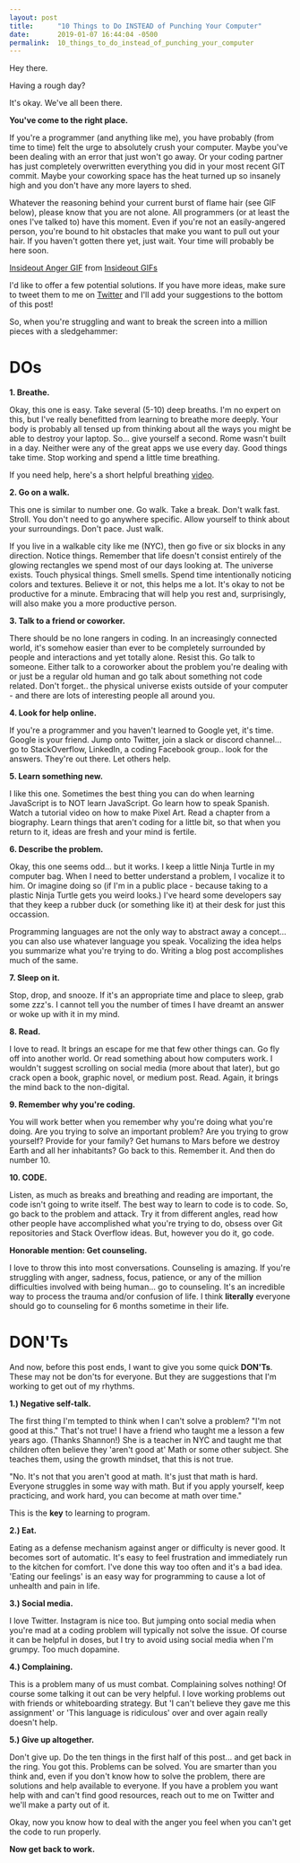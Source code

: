```yaml
---
layout: post
title:      "10 Things to Do INSTEAD of Punching Your Computer"
date:       2019-01-07 16:44:04 -0500
permalink:  10_things_to_do_instead_of_punching_your_computer
---
```



Hey there. 

Having a rough day? 

It's okay. We've all been there. 

**You've come to the right place.**


If you're a programmer (and anything like me), you have probably (from time to time) felt the urge to absolutely crush your computer. Maybe you've been dealing with an error that just won't go away. Or your coding partner has just completely overwritten everything you did in your most recent GIT commit. Maybe your coworking space has the heat turned up so insanely high and you don't have any more layers to shed. 

Whatever the reasoning behind your current burst of flame hair (see GIF below), please know that you are not alone. All programmers (or at least the ones I've talked to) have this moment. Even if you're not an easily-angered person, you're bound to hit obstacles that make you want to pull out your hair. If you haven't gotten there yet, just wait. Your time will probably be here soon.


<div class="tenor-gif-embed" data-postid="5268712" data-share-method="host" data-width="100%" data-aspect-ratio="1.8043478260869565"><a href="https://tenor.com/view/insideout-anger-inside-out-gif-5268712">Insideout Anger GIF</a> from <a href="https://tenor.com/search/insideout-gifs">Insideout GIFs</a></div><script type="text/javascript" async src="https://tenor.com/embed.js"></script>


I'd like to offer a few potential solutions. If you have more ideas, make sure to tweet them to me on [Twitter](http://www.twitter.com/wojo_nyc) and I'll add your suggestions to the bottom of this post! 


So, when you're struggling and want to break the screen into a million pieces with a sledgehammer: 


# DOs 


**1. Breathe.**

Okay, this one is easy. Take several (5-10) deep breaths. I'm no expert on this, but I've really benefitted from learning to breathe more deeply. Your body is probably all tensed up from thinking about all the ways you might be able to destroy your laptop. So... give yourself a second. Rome wasn't built in a day. Neither were any of the great apps we use every day. Good things take time. Stop working and spend a little time breathing.   

If you need help, here's a short helpful breathing [video](https://www.youtube.com/watch?v=SEfs5TJZ6Nk).



**2. Go on a walk.**

This one is similar to number one. Go walk. Take a break. Don't walk fast. Stroll. You don't need to go anywhere specific. Allow yourself to think about your surroundings. Don't pace. Just walk.

If you live in a walkable city like me (NYC), then go five or six blocks in any direction. Notice things. Remember that life doesn't consist entirely of the glowing rectangles we spend most of our days looking at. The universe exists. Touch physical things. Smell smells. Spend time intentionally noticing colors and textures. Believe it or not, this helps me a lot. It's okay to not be productive for a minute. Embracing that will help you rest and, surprisingly, will also make you a more productive person.  



**3. Talk to a friend or coworker.**

There should be no lone rangers in coding. In an increasingly connected world, it's somehow easier than ever to be completely surrounded by people and interactions and yet totally alone. Resist this. Go talk to someone. Either talk to a coroworker about the problem you're dealing with or just be a regular old human and go talk about something not code related. Don't forget.. the physical universe exists outside of your computer - and there are lots of interesting people all around you. 



**4. Look for help online.**

If you're a programmer and you haven't learned to Google yet, it's time. Google is your friend. Jump onto Twitter, join a slack or discord channel... go to StackOverflow, LinkedIn, a coding Facebook group.. look for the answers. They're out there.  Let others help. 


**5. Learn something new.**

I like this one. Sometimes the best thing you can do when learning JavaScript is to NOT learn JavaScript. Go learn how to speak Spanish. Watch a tutorial video on how to make Pixel Art. Read a chapter from a biography. Learn things that aren't coding for a little bit, so that when you return to it, ideas are fresh and your mind is fertile.


**6. Describe the problem.**

Okay, this one seems odd... but it works. I keep a little Ninja Turtle in my computer bag. When I need to better understand a problem, I vocalize it to him. Or imagine doing so (if I'm in a public place - because taking to a plastic Ninja Turtle gets you weird looks.) I've heard some developers say that they keep a rubber duck (or something like it) at their desk for just this occassion. 

Programming languages are not the only way to abstract away a concept... you can also use whatever language you speak. Vocalizing the idea helps you summarize what you're trying to do.  Writing a blog post accomplishes much of the same.


**7. Sleep on it.**

Stop, drop, and snooze. If it's an appropriate time and place to sleep, grab some zzz's. I cannot tell you the number of times I have dreamt an answer or woke up with it in my mind.


**8. Read.**


I love to read. It brings an escape for me that few other things can. Go fly off into another world. Or read something about how computers work. I wouldn't suggest scrolling on social media (more about that later), but go crack open a book, graphic novel, or medium post. Read. Again, it brings the mind back to the non-digital.


**9. Remember why you're coding.**

You will work better when you remember why you're doing what you're doing. Are you trying to solve an important problem? Are you trying to grow yourself? Provide for your family? Get humans to Mars before we destroy Earth and all her inhabitants? Go back to this. Remember it. And then do number 10. 


**10. CODE.**

Listen, as much as breaks and breathing and reading are important, the code isn't going to write itself. The best way to learn to code is to code. So, go back to the problem and attack. Try it from different angles, read how other people have accomplished what you're trying to do, obsess over Git repositories and Stack Overflow ideas. But, however you do it, go code. 




**Honorable mention: Get counseling.**

I love to throw this into most conversations. Counseling is amazing. If you're struggling with anger, sadness, focus, patience, or any of the million difficulties involved with being human... go to counseling. It's an incredible way to process the trauma and/or confusion of life. I think **literally** everyone should go to counseling for 6 months sometime in their life. 




# DON'Ts


And now, before this post ends, I want to give you some quick **DON'Ts**. These may not be don'ts for everyone. But they are suggestions that I'm working to get out of my rhythms. 


**1.)  Negative self-talk.**

The first thing I'm tempted to think when I can't solve a problem? "I'm not good at this." That's not true! I have a friend who taught me a lesson a few years ago. (Thanks Shannon!) She is a teacher in NYC and taught me that children often believe they 'aren't good at' Math or some other subject. She teaches them, using the growth mindset, that this is not true. 

"No. It's not that you aren't good at math. It's just that math is hard. Everyone struggles in some way with math. But if you apply yourself, keep practicing, and work hard, you can become at math over time."

This is the **key** to learning to program. 


**2.) Eat.**

Eating as a defense mechanism against anger or difficulty is never good. It becomes sort of automatic. It's easy to feel frustration and immediately run to the kitchen for comfort. I've done this way too often and it's a bad idea.  'Eating our feelings' is an easy way for programming to cause a lot of unhealth and pain in life. 



**3.) Social media.**

I love Twitter. Instagram is nice too. But jumping onto social media when you're mad at a coding problem will typically not solve the issue. Of course it can be helpful in doses, but I try to avoid using social media when I'm grumpy. Too much dopamine. 


**4.) Complaining.** 

This is a problem many of us must combat. Complaining solves nothing! Of course some talking it out can be very helpful. I love working problems out with friends or whiteboarding strategy. But 'I can't believe they gave me this assignment' or 'This language is ridiculous' over and over again really doesn't help.


**5.) Give up altogether.**

Don't give up. Do the ten things in the first half of this post... and get back in the ring. You got this. Problems can be solved. You are smarter than you think and, even if you don't know how to solve the problem, there are solutions and help available to everyone. If you have a problem you want help with and can't find good resources, reach out to me on Twitter and we'll make a party out of it. 



Okay, now you know how to deal with the anger you feel when you can't get the code to run properly. 

**Now get back to work.**


